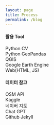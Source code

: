 ```yaml
---
layout: page
title: Process
permalink: /blog
---
```

#### 활용 Tool
Python CV<br>
Python GeoPandas<br>
QGIS<br>
Google Earth Engine<br>
Web(HTML, JS)<br>

#### 데이터 참고
OSM API<br>
Kaggle<br>
네이버 지도<br>
Chat GPT<br>
Github Jekyll<br>
